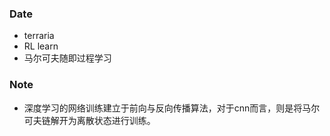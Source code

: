 ### Date
- terraria
- RL learn
- 马尔可夫随即过程学习

### Note
- 深度学习的网络训练建立于前向与反向传播算法，对于cnn而言，则是将马尔可夫链解开为离散状态进行训练。





